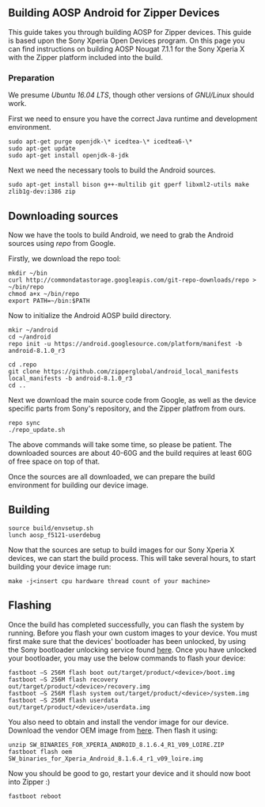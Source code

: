 ## Building AOSP Android for Zipper Devices

This guide takes you through building AOSP for Zipper devices. This guide is based upon the Sony Xperia Open Devices program. On this page you can find instructions on building AOSP Nougat 7.1.1 for the Sony Xperia X with the Zipper platform included into the build.

### Preparation
We presume *Ubuntu 16.04 LTS*, though other versions of *GNU/Linux* should work.

First we need to ensure you have the correct Java runtime and development environment.

```
sudo apt-get purge openjdk-\* icedtea-\* icedtea6-\*
sudo apt-get update
sudo apt-get install openjdk-8-jdk
```

Next we need the necessary tools to build the Android sources.

```
sudo apt-get install bison g++-multilib git gperf libxml2-utils make zlib1g-dev:i386 zip
```

## Downloading sources

Now we have the tools to build Android, we need to grab the Android sources using *repo* from Google.

Firstly, we download the repo tool:

```
mkdir ~/bin
curl http://commondatastorage.googleapis.com/git-repo-downloads/repo > ~/bin/repo
chmod a+x ~/bin/repo
export PATH=~/bin:$PATH
```

Now to initialize the Android AOSP build directory.

```
mkir ~/android
cd ~/android
repo init -u https://android.googlesource.com/platform/manifest -b android-8.1.0_r3

cd .repo
git clone https://github.com/zipperglobal/android_local_manifests local_manifests -b android-8.1.0_r3
cd ..
```

Next we download the main source code from Google, as well as the device specific parts from Sony's repository, and the Zipper platfrom from ours.

```
repo sync
./repo_update.sh
```

The above commands will take some time, so please be patient. The downloaded sources are about 40-60G and the build requires at least 60G of free space on top of that.

Once the sources are all downloaded, we can prepare the build environment for building our device image.

## Building

```
source build/envsetup.sh
lunch aosp_f5121-userdebug
```

Now that the sources are setup to build images for our Sony Xperia X devices, we can start the build process. This will take several hours, to start building your device image run:

```
make -j<insert cpu hardware thread count of your machine>
```

## Flashing

Once the build has completed successfully, you can flash the system by running. Before you flash your own custom images to your device. You must first make sure that the devices' bootloader has been unlocked, by using the Sony bootloader unlocking service found [here](https://developer.sonymobile.com/unlockbootloader/). Once you have unlocked your bootloader, you may use the below commands to flash your device:

```
fastboot –S 256M flash boot out/target/product/<device>/boot.img
fastboot –S 256M flash recovery out/target/product/<device>/recovery.img
fastboot –S 256M flash system out/target/product/<device>/system.img
fastboot –S 256M flash userdata out/target/product/<device>/userdata.img
```

You also need to obtain and install the vendor image for our device. Download the vendor OEM image from [here](https://developer.sony.com/file/download/software-binaries-for-aosp-oreo-android-8-1-kernel-4-4-loire/). Then flash it using:

```
unzip SW_BINARIES_FOR_XPERIA_ANDROID_8.1.6.4_R1_V09_LOIRE.ZIP
fastboot flash oem SW_binaries_for_Xperia_Android_8.1.6.4_r1_v09_loire.img
```

Now you should be good to go, restart your device and it should now boot into Zipper :)

```
fastboot reboot
```

